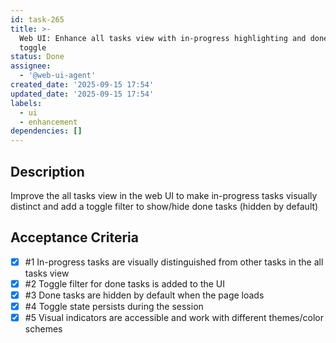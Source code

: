 ```yaml
---
id: task-265
title: >-
  Web UI: Enhance all tasks view with in-progress highlighting and done tasks
  toggle
status: Done
assignee:
  - '@web-ui-agent'
created_date: '2025-09-15 17:54'
updated_date: '2025-09-15 17:54'
labels:
  - ui
  - enhancement
dependencies: []
---
```


## Description

Improve the all tasks view in the web UI to make in-progress tasks visually distinct and add a toggle filter to show/hide done tasks (hidden by default)

## Acceptance Criteria
<!-- AC:BEGIN -->
- [x] #1 In-progress tasks are visually distinguished from other tasks in the all tasks view
- [x] #2 Toggle filter for done tasks is added to the UI
- [x] #3 Done tasks are hidden by default when the page loads
- [x] #4 Toggle state persists during the session
- [x] #5 Visual indicators are accessible and work with different themes/color schemes
<!-- AC:END -->
